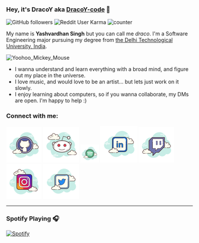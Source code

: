 ### Hey, it's DracoY aka [DracoY-code][github] 👋

![GitHub followers](https://img.shields.io/github/followers/DracoY-code?color=%23181717&logo=GitHub)
![Reddit User Karma](https://img.shields.io/reddit/user-karma/combined/Red_Death_08?color=%23FF4500&label=karma&logo=Reddit&style=flat-square)
![counter](https://komarev.com/ghpvc/?username=DracoY-code&color=brightgreen&style=flat-square&label=profile+views)

My name is **Yashvardhan Singh** but you can call me *draco*. I'm a Software Engineering major pursuing my degree from [the Delhi Technological University, India](http://dtu.ac.in/).

![Yoohoo_Mickey_Mouse](https://media.giphy.com/media/1kJxyyCq9ZHXX0GM3a/giphy.gif)

* I wanna understand and learn everything with a broad mind, and figure out my place in the universe.
* I love music, and would love to be an artist... but lets just work on it slowly.
* I enjoy learning about computers, so if you wanna collaborate, my DMs are open. I'm happy to help :)

### Connect with me:

[<img src="resources/icons8-github.svg" />][github]
[<img src="resources/icons8-reddit.svg" />][reddit]
[<img width=50 height=50 src="resources/icons8-spotify.svg" />][spotify]
[<img src="resources/icons8-linkedin.svg" />][linkedin]
[<img src="resources/icons8-twitch.svg" />][twitch]
[<img src="resources/icons8-instagram.svg" />][instagram]
[<img src="resources/icons8-twitter.svg" />][twitter]

---

### Spotify Playing 🎧

[![Spotify](https://novatorem.dracoy.vercel.app/api/spotify)](https://open.spotify.com/user/dracoy)

[github]: https://github.com/DracoY-code/
[reddit]: https://reddit.com/user/Red_Death_08/
[spotify]: https://open.spotify.com/user/31xwqzn4wadzt5eo7mnkaqcbotja?si=f25f2f1479214d87
[linkedin]: https://www.linkedin.com/in/yashvardhansingh088/
[twitch]: https://www.twitch.tv/dracoy_08
[instagram]: https://www.instagram.com/evildracoy/
[twitter]: https://twitter.com/evildracoy

[comment]: <> (Icons by <a target="_blank" href="https://icons8.com">Icons8</a>)
